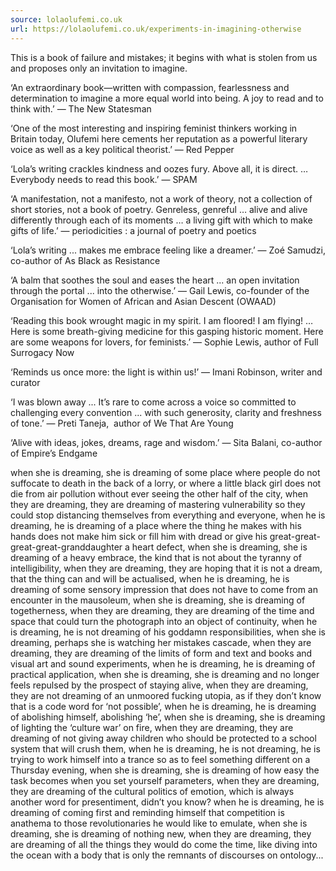 ```yaml
---
source: lolaolufemi.co.uk
url: https://lolaolufemi.co.uk/experiments-in-imagining-otherwise
---
```


This is a book of failure and mistakes; it begins with what is stolen from us and proposes only an invitation to imagine.

‘An extraordinary book—written with compassion, fearlessness and determination to imagine a more equal world into being. A joy to read and to think with.’ — The New Statesman

‘One of the most interesting and inspiring feminist thinkers working in Britain today, Olufemi here cements her reputation as a powerful literary voice as well as a key political theorist.’ — Red Pepper

‘Lola’s writing crackles kindness and oozes fury. Above all, it is direct. … Everybody needs to read this book.’ — SPAM

‘A manifestation, not a manifesto, not a work of theory, not a collection of short stories, not a book of poetry. Genreless, genreful … alive and alive differently through each of its moments … a living gift with which to make gifts of life.’ — periodicities : a journal of poetry and poetics

‘Lola’s writing ... makes me embrace feeling like a dreamer.’ — Zoé Samudzi, co-author of As Black as Resistance

‘A balm that soothes the soul and eases the heart ... an open invitation through the portal ... into the otherwise.’ — Gail Lewis, co-founder of the Organisation for Women of African and Asian Descent (OWAAD)

‘Reading this book wrought magic in my spirit. I am floored! I am flying! … Here is some breath-giving medicine for this gasping historic moment. Here are some weapons for lovers, for feminists.’ — Sophie Lewis, author of Full Surrogacy Now

‘Reminds us once more: the light is within us!’ — Imani Robinson, writer and curator

‘I was blown away ... It’s rare to come across a voice so committed to challenging every convention ... with such generosity, clarity and freshness of tone.’ — Preti Taneja,  author of We That Are Young

‘Alive with ideas, jokes, dreams, rage and wisdom.’ — Sita Balani, co-author of Empire’s Endgame

when she is dreaming, she is dreaming of some place where people do not suffocate to death in the back of a lorry, or where a little black girl does not die from air pollution without ever seeing the other half of the city, when they are dreaming, they are dreaming of mastering vulnerability so they could stop distancing themselves from everything and everyone, when he is dreaming, he is dreaming of a place where the thing he makes with his hands does not make him sick or fill him with dread or give his great-great-great-great-granddaughter a heart defect, when she is dreaming, she is dreaming of a heavy embrace, the kind that is not about the tyranny of intelligibility, when they are dreaming, they are hoping that it is not a dream, that the thing can and will be actualised, when he is dreaming, he is dreaming of some sensory impression that does not have to come from an encounter in the mausoleum, when she is dreaming, she is dreaming of togetherness, when they are dreaming, they are dreaming of the time and space that could turn the photograph into an object of continuity, when he is dreaming, he is not dreaming of his goddamn responsibilities, when she is dreaming, perhaps she is watching her mistakes cascade, when they are dreaming, they are dreaming of the limits of form and text and books and visual art and sound experiments, when he is dreaming, he is dreaming of practical application, when she is dreaming, she is dreaming and no longer feels repulsed by the prospect of staying alive, when they are dreaming, they are not dreaming of an unmoored fucking utopia, as if they don’t know that is a code word for ‘not possible’, when he is dreaming, he is dreaming of abolishing himself, abolishing ‘he’, when she is dreaming, she is dreaming of lighting the ‘culture war’ on fire, when they are dreaming, they are dreaming of not giving away children who should be protected to a school system that will crush them, when he is dreaming, he is not dreaming, he is trying to work himself into a trance so as to feel something different on a Thursday evening, when she is dreaming, she is dreaming of how easy the task becomes when you set yourself parameters, when they are dreaming, they are dreaming of the cultural politics of emotion, which is always another word for presentiment, didn’t you know? when he is dreaming, he is dreaming of coming first and reminding himself that competition is anathema to those revolutionaries he would like to emulate, when she is dreaming, she is dreaming of nothing new, when they are dreaming, they are dreaming of all the things they would do come the time, like diving into the ocean with a body that is only the remnants of discourses on ontology...
